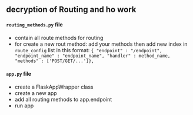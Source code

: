 ## decryption of Routing and ho work

#### ``` routing_methods.py ``` file 
- contain all route methods for routing
- for create a new rout method:
    add your methods then add new index in ``` route_config ``` list in this format:
    ``` { "endpoint" : "/endpoint", "endpoint_name" : "endpoint_name", "handler" : method_name, "methods" : ['POST/GET/...']}, ```

#### ``` app.py ``` file 
- create a FlaskAppWrapper class
- create a new app
- add all routing methods to app.endpoint
- run app